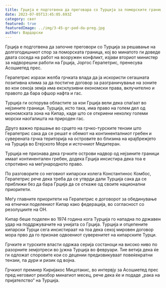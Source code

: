 ```yaml
---
title: Грција е подготвена да преговара со Турција за поморските граници
date: 2023-07-05T13:45:05.693Z
category: свет
featured: true
featuredImage: ../img/3-45-gr-pod-da-preg.jpg
author: Вардарски
---
```

Грција е подготвена да започне преговори со Турција за решавање на долгогодишниот спор за поморската граница, кој во минатото ги доведе двата соседа на работ на вооружен конфликт, изјави вториот министер за надворешни работи на Грција, Јоргос Герапетрис, пренесува Асошиетед прес.

Герапетрис изрази желба грчката влада да ја искористи сегашната позитивна клима за да постигне договор за разграничување на зоните во кои секоја земја има ексклузивни економски права, вклучително и правото да бара офшор нафта и гас.

Турција ги оспорува областите за кои Грција вели дека спаѓаат во нејзините граници. Турција, исто така, има право на голем дел од економската зона на Кипар, каде што се откриени неколку големи морски наоѓалишта на природен гас.

Друго важно прашање во срцето на грчко-турските тензии што Герапетрис сака да се решат е обемот на континенталниот гребен и суверената грчка територија на островите во близина на крајбрежјето на Турција во Егејското Море и источниот Медитеран.

Турција не признава дека грчките острови надвор од нејзините граници имаат континентален гребен, додека Грција инсистира дека тоа е спротивно на меѓународното право.

По разговорите со неговиот кипарски колега Константинос Комбос, Герапетрис рече дека треба да се утврди дали Турција сака да се приближи без да бара Грција да се откаже од своите национални приоритети.

Меѓу главните приоритети на Герапетрис е договорот за обединување на етнички поделениот Кипар како федерација, во согласност со резолуциите на ОН.

Кипар беше поделен во 1974 година кога Турција го нападна по државен удар на поддржувачите на унијата со Грција. Турција и отцепените кипарски Турци сега инсистираат на тоа дека секој мировен договор мора прво да го признае одвоениот суверенитет на кипарските Турци.

Грчките и турските власти одржаа серија состаноци на високо ниво по разорните земјотреси во јужна Турција во февруари. Тие ветија дека ќе ги одложат споровите кои со децении предизвикуваат повеќекратни тензии, па дури и ризик од војна.

Грчкиот премиер Киријакос Мицотакис, во интервју за Асошиетед прес пред неговиот реизбор минатиот месец, рече дека ќе и подаде „рака на пријателство“ на Турција.